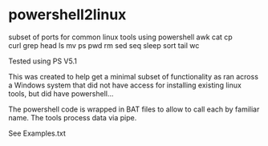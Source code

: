 # powershell2linux
subset of ports for common linux tools using powershell
awk 
cat 
cp   
curl
grep
head
ls
mv
ps
pwd
rm
sed
seq
sleep
sort
tail
wc

Tested using PS V5.1

This was created to help get a minimal subset of functionality as ran across a Windows system that did not have access for installing existing linux tools, but did have powershell...

The powershell code is wrapped in BAT files to allow to call each by familiar name. The tools process data via pipe.

See Examples.txt
